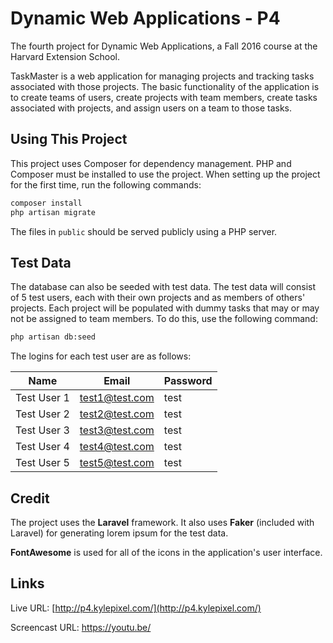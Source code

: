 # Dynamic Web Applications - P4

The fourth project for Dynamic Web Applications, a Fall 2016 course at the Harvard Extension School.

TaskMaster is a web application for managing projects and tracking tasks associated with those projects. The basic functionality of the application is to create teams of users, create projects with team members, create tasks associated with projects, and assign users on a team to those tasks.

## Using This Project

This project uses Composer for dependency management. PHP and Composer must be installed to use the project. When setting up the project for the first time, run the following commands:

```sh
composer install
php artisan migrate
```

The files in `public` should be served publicly using a PHP server.

## Test Data

The database can also be seeded with test data. The test data will consist of 5 test users, each with their own projects and as members of others' projects. Each project will be populated with dummy tasks that may or may not be assigned to team members. To do this, use the following command:

```sh
php artisan db:seed
```

The logins for each test user are as follows:

| Name | Email | Password |
| --- | --- | --- |
| Test User 1 | test1@test.com | test |
| Test User 2 | test2@test.com | test |
| Test User 3 | test3@test.com | test |
| Test User 4 | test4@test.com | test |
| Test User 5 | test5@test.com | test |

## Credit

The project uses the **Laravel** framework. It also uses **Faker** (included with Laravel) for generating lorem ipsum for the test data.

**FontAwesome** is used for all of the icons in the application's user interface.

## Links

Live URL: [http://p4.kylepixel.com/](http://p4.kylepixel.com/)

Screencast URL: [https://youtu.be/<id>](https://youtu.be/<id>)
